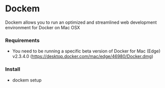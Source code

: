 # Dockem

Dockem allows you to run an optimized and streamlined web development environment for Docker on Mac OSX

### Requirements

- You need to be running a specific beta version of Docker for Mac (Edge) v2.3.4.0 (https://desktop.docker.com/mac/edge/46980/Docker.dmg)

### Install

- dockem setup
